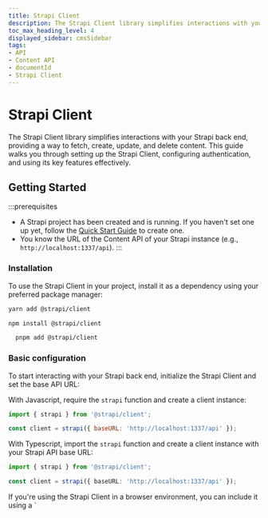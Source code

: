 ```yaml
---
title: Strapi Client
description: The Strapi Client library simplifies interactions with your Strapi back end, providing a way to fetch, create, update, and delete content.  
toc_max_heading_level: 4
displayed_sidebar: cmsSidebar
tags:
- API
- Content API
- documentId
- Strapi Client
---
```


# Strapi Client

The Strapi Client library simplifies interactions with your Strapi back end, providing a way to fetch, create, update, and delete content. This guide walks you through setting up the Strapi Client, configuring authentication, and using its key features effectively.

## Getting Started

:::prerequisites
- A Strapi project has been created and is running. If you haven't set one up yet, follow the [Quick Start Guide](/cms/quick-start) to create one.
- You know the URL of the Content API of your Strapi instance (e.g., `http://localhost:1337/api`).
:::

### Installation

To use the Strapi Client in your project, install it as a dependency using your preferred package manager:

  <Tabs groupId="yarn-npm">
  <TabItem value="yarn" label="Yarn">

  ```bash
  yarn add @strapi/client
  ```

  </TabItem>
  <TabItem value="npm" label="NPM">

  ```bash
  npm install @strapi/client
  ```

  </TabItem>
  <TabItem value="pnpm" label="pnpm">

  ```bash
    pnpm add @strapi/client
  ```

  </TabItem>
  </Tabs>

### Basic configuration

To start interacting with your Strapi back end, initialize the Strapi Client and set the base API URL:

<Tabs groupId="js-ts"> 
<TabItem value="js" label="JavaScript">

With Javascript, require the `strapi` function and create a client instance:

```js
import { strapi } from '@strapi/client';

const client = strapi({ baseURL: 'http://localhost:1337/api' });
```

</TabItem>

<TabItem value="ts" label="TypeScript">

With Typescript, import the `strapi` function and create a client instance with your Strapi API base URL:

```typescript
import { strapi } from '@strapi/client';

const client = strapi({ baseURL: 'http://localhost:1337/api' });
```
</TabItem>

<TabItem value="browser" label="Browser (UMD)">
If you're using the Strapi Client in a browser environment, you can include it using a `<script>` tag. 

```js title="./src/api/[apiName]/routes/[routerName].ts (e.g './src/api/restaurant/routes/restaurant.ts')"
<script src="https://cdn.jsdelivr.net/npm/@strapi/client"></script>

<script>
  const client = strapi.strapi({ baseURL: 'http://localhost:1337/api' });
</script>
```

</TabItem>
</Tabs>

The `baseURL` must include the protocol (`http` or `https`). An invalid URL will throw an error `StrapiInitializationError`.

### Authentication

The Strapi Client currently only supports API tokens as an authentication method, to access protected resources in your Strapi back end.

If your Strapi instance uses API tokens, configure the Strapi Client as follows:

```js
const client = strapi({
  baseURL: 'http://localhost:1337/api',
  auth: 'your-api-token-here',
});
```

This allows your requests to include the necessary authentication credentials automatically.
If the token is invalid or missing, the client will throw an error during initialization `StrapiValidationError`.

## API Reference

The Strapi Client provides the following key properties and methods for interacting with your Strapi back end:

| Parameter | Description                                                                                  |
| ----------| -------------------------------------------------------------------------------------------- |
| `baseURL`  | The base API URL of your Strapi back end.        |
| `fetch()`    | A utility method for making generic API requests similar to the native fetch API. |
| `collection()`  | Manages collection-type resources (e.g., blog posts, products). |
| `single()`  | Manages single-type resources (e.g., homepage settings, global configurations). |
| `files()`  | Enables upload, retrieve and management of files directly to/from the Strapi Media Library. |

### General purpose fetch

The Strapi Client provides access to the underlying JavaScript `fetch` function to make direct API requests. The request is always relative to the base URL provided during client initialization:

```js
const result = await client.fetch('articles', { method: 'GET' });
```

### Working with collection types

Collection types in Strapi are entities with multiple entries (e.g., a blog with many posts). The Strapi Client provides a `collection()` method to interact with these resources, with the following methods available:

| Parameter | Description                                                                                  |
| ----------| -------------------------------------------------------------------------------------------- |
| `find(queryParams?)`  | Fetch multiple documents with optional filtering, sorting, or pagination.       |
| `findOne(documentID, queryParams?)`    | Retrieve a single document by its unique ID.        |
| `create(data, queryParams?)`  | Create a new document in the collection. |
| `update(documentID, data, queryParams?)`  | Update an existing document. |
| `delete(documentID, queryParams?)`  | Update an existing document. |

**Usage examples:**
<Tabs groupId="js-ts"> 
<TabItem value="js" label="JavaScript">

```js
const articles = client.collection('articles');

// Fetch all english articles sorted by title
const allArticles = await articles.find({
  locale: 'en',
  sort: 'title',
});

// Fetch a single article
const singleArticle = await articles.findOne('article-document-id');

// Create a new article
const newArticle = await articles.create({ title: 'New Article', content: '...' });

// Update an existing article
const updatedArticle = await articles.update('article-document-id', { title: 'Updated Title' });

// Delete an article
await articles.delete('article-id');
```

</TabItem>
</Tabs>

### Working with single types

Single types in Strapi represent unique content entries that exist only once (e.g., the homepage settings or site-wide configurations). The Strapi Client provides a `single()` method to interact with these resources, with the following methods available:
| Parameter | Description                                                                                  |
| ----------| -------------------------------------------------------------------------------------------- |
| `find(queryParams?)`  | Fetch the document.        |
| `update(documentID, data, queryParams?)`  | Update the document. |
| `delete(queryParams?)`  | Remove the document. |

**Usage examples:**
```js
const homepage = client.single('homepage');

// Fetch the default homepage content
const defaultHomepage = await homepage.find();

// Fetch the Spanish version of the homepage
const spanishHomepage = await homepage.find({ locale: 'es' });

// Update the homepage draft content
const updatedHomepage = await homepage.update(
  { title: 'Updated Homepage Title' },
  { status: 'draft' }
);

// Delete the homepage content
await homepage.delete();
```

### Working with files

The Strapi Client provides access to the [Media Library](/cms/features/media-library) via the `files` property. This allows you to retrieve and manage file metadata without directly interacting with the REST API.

The following methods are available for working with files. Click on the method name in the  table to jump to the corresponding section with more details and examples:

| Method | Description |
|--------|-------------|
| [`find(params?)`](#find) | Retrieves a list of file metadata based on optional query parameters |
| [`findOne(fileId)`](#findone) | Retrieves the metadata for a single file by its ID |
| [`update(fileId, fileInfo)`](#update) | Updates metadata for an existing file |
| [`upload(type, options)`](#upload) | Uploads a file, specifying:<ul><li>`type` which can be `file`, `fileContentBuffer`, or `fileBlob`</li><li>and an additional `options` object</li></ul> |
| [`delete(fileId)`](#delete) | Deletes a file by its ID |

#### `find`

The `strapi.client.files.find()` method retrieves a list of file metadata based on optional query parameters.

The method can be used as follows:

```js
// Initialize the client
const client = strapi({
  baseURL: 'http://localhost:1337/api',
  auth: 'your-api-token',
});

// Find all file metadata
const allFiles = await client.files.find();
console.log(allFiles);

// Find file metadata with filtering and sorting
const imageFiles = await client.files.find({
  filters: {
    mime: { $contains: 'image' }, // Only get image files
    name: { $contains: 'avatar' }, // Only get files with 'avatar' in the name
  },
  sort: ['name:asc'], // Sort by name in ascending order
});
```

#### `findOne` {#findone}

The `strapi.client.files.findOne()` method retrieves the metadata for a single file by its id.

The method can be used as follows:

```js
// Initialize the client
const client = strapi({
  baseURL: 'http://localhost:1337/api',
  auth: 'your-api-token',
});

// Find file metadata by ID
const file = await client.files.findOne(1);
console.log(file.name);
console.log(file.url); 
console.log(file.mime); // The file MIME type
```

#### `update`

The `strapi.client.files.findOne()` method updates metadata for an existing filei, accepting 2 parameters, the `fileId`, and an object containing options such as the name, alternative text, and caption for the media.

The methods can be used as follows:

```js
// Initialize the client
const client = strapi({
  baseURL: 'http://localhost:1337/api',
  auth: 'your-api-token',
});

// Update file metadata
const updatedFile = await client.files.update(1, {
  name: 'New file name',
  alternativeText: 'Descriptive alt text for accessibility',
  caption: 'A caption for the file',
});
```

#### `upload` <NewBadge /> {#upload}

The Strapi Client provides media file upload functionality through the `FilesManager`, accessible through the  `strapi.client.files.upload()` method. The method allows you to upload media files (such as images, videos, or documents) to your Strapi backend.

The method supports uploading files as `Blob` (in browsers or Node.js) or as `Buffer` (in Node.js only). The method also supports attaching metadata to the uploaded file, such as `alternativeText` and `caption`.

##### Method Signature

```js
async upload(file: Blob, options?: BlobUploadOptions): Promise<MediaUploadResponse>
async upload(file: Buffer, options: BufferUploadOptions): Promise<MediaUploadResponse>
```

- For `Blob` uploads, `options` is optional and may include `fileInfo` for metadata.
- For `Buffer` uploads, `options` must include `filename` and `mimetype`, and may include `fileInfo`.

The response is an array of file objects, each containing details such as `id`, `name`, `url`, `size`, and `mime` [source](https://github.com/strapi/client/blob/60a0117e361346073bed1959d354c7facfb963b3/src/files/types.ts).

<Tabs>
<TabItem value="browser" label="Upload a file with the browser">

You can upload a file use through the browser as follows:

```js
const client = strapi({ baseURL: 'http://localhost:1337/api' });

const fileInput = document.querySelector('input[type="file"]');
const file = fileInput.files[0];

try {
  const result = await client.files.upload(file, {
    fileInfo: {
      alternativeText: 'A user uploaded image',
      caption: 'Uploaded via browser',
    },
  });
  console.log('Upload successful:', result);
} catch (error) {
  console.error('Upload failed:', error);
}
```

</TabItem>

<TabItem value="node" label="Upload a file with Node.js">

With Node.js, you can either upload a blob or a buffer, as in the following examples:

<Tabs>
<TabItem value="node-blob" label="Uploading a Blob">

```js
import { readFile } from 'fs/promises';

const client = strapi({ baseURL: 'http://localhost:1337/api' });

const filePath = './image.png';
const mimeType = 'image/png';
const fileContentBuffer = await readFile(filePath);
const fileBlob = new Blob([fileContentBuffer], { type: mimeType });

try {
  const result = await client.files.upload(fileBlob, {
    fileInfo: {
      name: 'Image uploaded as Blob',
      alternativeText: 'Uploaded from Node.js Blob',
      caption: 'Example upload',
    },
  });
  console.log('Blob upload successful:', result);
} catch (error) {
  console.error('Blob upload failed:', error);
}
```

</TabItem>

<TabItem value="node-buffer" label="Uploading a Buffer">

```js
import { readFile } from 'fs/promises';

const client = strapi({ baseURL: 'http://localhost:1337/api' });

const filePath = './image.png';
const fileContentBuffer = await readFile(filePath);

try {
  const result = await client.files.upload(fileContentBuffer, {
    filename: 'image.png',
    mimetype: 'image/png',
    fileInfo: {
      name: 'Image uploaded as Buffer',
      alternativeText: 'Uploaded from Node.js Buffer',
      caption: 'Example upload',
    },
  });
  console.log('Buffer upload successful:', result);
} catch (error) {
  console.error('Buffer upload failed:', error);
}
```

</TabItem>
</Tabs>

</TabItem>
</Tabs>

##### Response Structure

The `strapi.client.files.upload()` method returns an array of file objects, each with fields such as:

```json
{
  "id": 1,
  "name": "image.png",
  "alternativeText": "Uploaded from Node.js Buffer",
  "caption": "Example upload",
  "mime": "image/png",
  "url": "/uploads/image.png",
  "size": 12345,
  "createdAt": "2025-07-23T12:34:56.789Z",
  "updatedAt": "2025-07-23T12:34:56.789Z"
}
```

#### `delete`

The `strapi.client.files.delete()` method deletes a file by its ID.

The method can be used as follows:

```js
// Initialize the client
const client = strapi({
  baseURL: 'http://localhost:1337/api',
  auth: 'your-api-token',
});

// Delete a file by ID
const deletedFile = await client.files.delete(1);
console.log('File deleted successfully');
console.log('Deleted file ID:', deletedFile.id);
console.log('Deleted file name:', deletedFile.name);
```

<br/>

## Handling Common Errors

The following errors might occur when sending queries through the Strapi Client:

| Error | Description |
|-------|-------------|
| Permission Errors | If the authenticated user does not have permission to upload or manage files, a `FileForbiddenError` is thrown. |
| HTTP Errors|If the server is unreachable, authentication fails, or there are network issues, an `HTTPError` is thrown. |
| Missing Parameters|When uploading a `Buffer`, both `filename` and `mimetype` must be provided in the options object. If either is missing, an error is thrown. |


:::strapi Additional information
More details about the Strapi Client may be found in the <ExternalLink to="https://github.com/strapi/client/blob/main/README.md" text="package's README"/>.
:::
